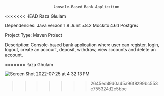                           Console-Based Bank Application
<<<<<<< HEAD
                                   Raza Ghulam

Dependencies:
  Java version 1.8
  Junit 5.8.2
  Mockito 4.6.1
  Postgres

Project Type:
  Maven Project

Description:
  Console-based bank application where user can register, login, logout, create an account, deposit, withdraw, view accounts and delete an account.

  
=======
                                   Raza Ghulam 
                                   
                                   
                                  
![Screen Shot 2022-07-25 at 4 32 13 PM](https://user-images.githubusercontent.com/54488571/180892072-0f11aa2d-f977-4355-aee3-7fd1d0f4091e.png)
>>>>>>> 2645ed49d0a45a96f8299bc553c755324d2c5bbc
